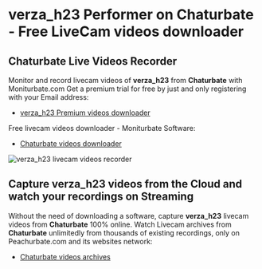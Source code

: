 # verza_h23 Performer on Chaturbate - Free LiveCam videos downloader

## Chaturbate Live Videos Recorder

Monitor and record livecam videos of **verza_h23** from **Chaturbate** with Moniturbate.com
Get a premium trial for free by just and only registering with your Email address:
* [verza_h23 Premium videos downloader](https://moniturbate.com/request-demo-licence-key.html)

Free livecam videos downloader - Moniturbate Software:
* [Chaturbate videos downloader](https://moniturbate.com/moniturbate-download-software.html)

![verza_h23 livecam videos recorder](https://peachurnet.com/templates/moniturbate-software.png)


## Capture verza_h23 videos from the Cloud and watch your recordings on Streaming

Without the need of downloading a software, capture **verza_h23** livecam videos from **Chaturbate** 100% online.
Watch Livecam archives from **Chaturbate** unlimitedly from thousands of existing recordings, only on Peachurbate.com and its websites network:
* [Chaturbate videos archives](https://peachurnet.com/)